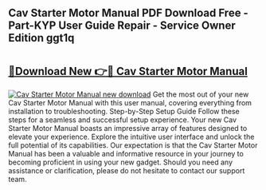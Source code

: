 ## Cav Starter Motor Manual PDF Download Free - Part-KYP User Guide Repair - Service Owner Edition ggt1q

# <h2><a href="http://bc60184.oget.top/?id=Cav+Starter+Motor+Manual">🔗Download New 👉🔴 Cav Starter Motor Manual</a></h2>

[![Cav Starter Motor Manual new download](https://i.imgur.com/5g1atiW.png)](http://bc60184.oget.top/?id=Cav+Starter+Motor+Manual)
Get the most out of your new Cav Starter Motor Manual with this user manual, covering everything from installation to troubleshooting. Step-by-Step Setup Guide Follow these steps for a seamless and successful setup experience. Your new Cav Starter Motor Manual boasts an impressive array of features designed to elevate your experience. Explore the intuitive user interface and unlock the full potential of its capabilities. Our expectation is that the Cav Starter Motor Manual has been a valuable and informative resource in your journey to becoming proficient in using your new gadget. Should you need any assistance or clarification, please do not hesitate to contact our support team.
